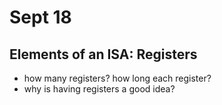 # Sept 18
## Elements of an ISA: Registers
- how many registers? how long each register?
- why is having registers a good idea?
